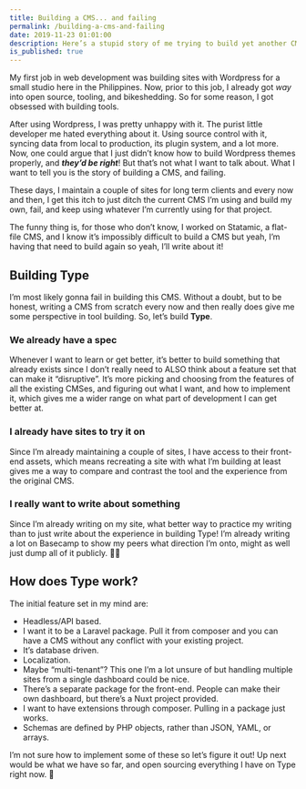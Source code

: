 ```yaml
---
title: Building a CMS... and failing
permalink: /building-a-cms-and-failing
date: 2019-11-23 01:01:00
description: Here’s a stupid story of me trying to build yet another CMS, why I’m building it, and what I have so far.
is_published: true
---
```


My first job in web development was building sites with Wordpress for a small studio here in the Philippines. Now, prior to this job, I already got *way* into open source, tooling, and bikeshedding. So for some reason, I got obsessed with building tools.

After using Wordpress, I was pretty unhappy with it. The purist little developer me hated everything about it. Using source control with it, syncing data from local to production, its plugin system, and a lot more. Now, one could argue that I just didn’t know how to build Wordpress themes properly, and ***they’d be right***! But that’s not what I want to talk about. What I want to tell you is the story of building a CMS, and failing.

<!-- more -->

These days, I maintain a couple of sites for long term clients and every now and then, I get this itch to just ditch the current CMS I’m using and build my own, fail, and keep using whatever I’m currently using for that project.

The funny thing is, for those who don’t know, I worked on Statamic, a flat-file CMS, and I know it’s impossibly difficult to build a CMS but yeah, I’m having that need to build again so yeah, I’ll write about it!

## Building Type

I’m most likely gonna fail in building this CMS. Without a doubt, but to be honest, writing a CMS from scratch every now and then really does give me some perspective in tool building. So, let’s build **Type**.

### We already have a spec

Whenever I want to learn or get better, it’s better to build something that already exists since I don’t really need to ALSO think about a feature set that can make it “disruptive”. It’s more picking and choosing from the features of all the existing CMSes, and figuring out what I want, and how to implement it, which gives me a wider range on what part of development I can get better at.

### I already have sites to try it on

Since I’m already maintaining a couple of sites, I have access to their front-end assets, which means recreating a site with what I’m building at least gives me a way to compare and contrast the tool and the experience from the original CMS.

### I really want to write about something

Since I’m already writing on my site, what better way to practice my writing than to just write about the experience in building Type! I’m already writing a lot on Basecamp to show my peers what direction I’m onto, might as well just dump all of it publicly. :woman_shrugging:

## How does Type work?

The initial feature set in my mind are:

- Headless/API based.
- I want it to be a Laravel package. Pull it from composer and you can have a CMS without any conflict with your existing project.
- It’s database driven.
- Localization.
- Maybe “multi-tenant”? This one I’m a lot unsure of but handling multiple sites from a single dashboard could be nice.
- There’s a separate package for the front-end. People can make their own dashboard, but there’s a Nuxt project provided.
- I want to have extensions through composer. Pulling in a package just works.
- Schemas are defined by PHP objects, rather than JSON, YAML, or arrays.

I’m not sure how to implement some of these so let’s figure it out! Up next would be what we have so far, and open sourcing everything I have on Type right now. :tada:













